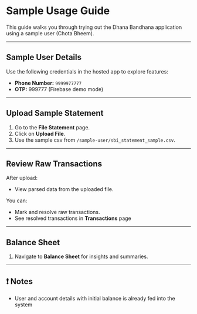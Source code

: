 # Sample Usage Guide

This guide walks you through trying out the Dhana Bandhana application using a sample user (Chota Bheem).

---

## Sample User Details

Use the following credentials in the hosted app to explore features:

- **Phone Number:** `9999977777`  
- **OTP:** 999777 (Firebase demo mode)

---

## Upload Sample Statement

1. Go to the **File Statement** page.
2. Click on **Upload File**.
3. Use the sample csv from `/sample-user/sbi_statement_sample.csv`.

---

## Review Raw Transactions

After upload:
- View parsed data from the uploaded file.

You can:
- Mark and resolve raw transactions.
- See resolved transactions in **Transactions** page

---

## Balance Sheet

1. Navigate to **Balance Sheet** for insights and summaries.

---

## ❗ Notes

- User and account details with initial balance is already fed into the system
